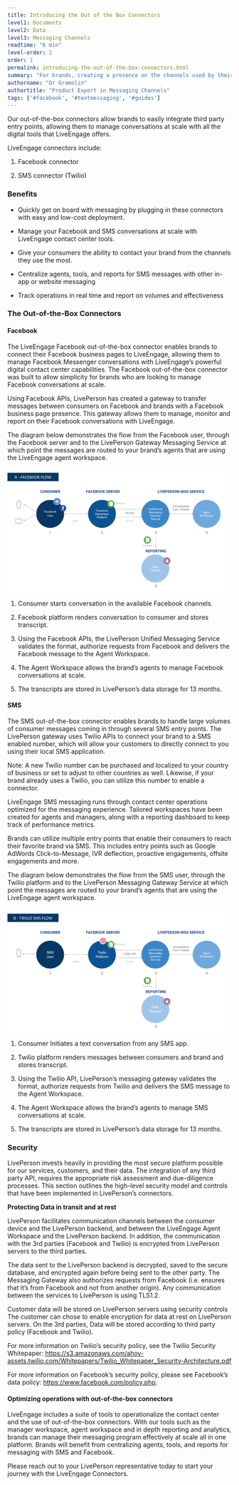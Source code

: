 ```yaml
---
title: Introducing the Out of the Box Connectors
level1: Documents
level2: Data
level3: Messaging Channels
readtime: "6 min"
level-order: 1
order: 1
permalink: introducing-the-out-of-the-box-connectors.html
summary: "For brands, creating a presence on the channels used by their consumers is key to building connections and creating prospects. "
authorname: "Or Gramolin"
authortitle: "Product Expert in Messaging Channels"
tags: ['#facebook', '#textmessaging', '#guides']
---
```


Our out-of-the-box connectors allow brands to easily integrate third party entry points, allowing them to manage conversations at scale with all the digital tools that LiveEngage offers.

LiveEngage connectors include:

1.	Facebook connector

2.	SMS connector (Twilio)

### Benefits

* Quickly get on board with messaging by plugging in these connectors with easy and low-cost deployment.

* Manage your Facebook and SMS conversations at scale with LiveEngage contact center tools.

* Give your consumers the ability to contact your brand from the channels they use the most.

* Centralize agents, tools, and reports for SMS messages with other in-app or website messaging

* Track operations in real time and report on volumes and effectiveness

### The Out-of-the-Box Connectors

#### Facebook

The LiveEngage Facebook out-of-the-box connector enables brands to connect their Facebook business pages to LiveEngage, allowing them to manage Facebook Messenger conversations with LiveEngage’s powerful digital contact center capabilities.
The Facebook out-of-the-box connector was built to allow simplicity for brands who are looking to manage Facebook conversations at scale.

Using Facebook APIs, LivePerson has created a gateway to transfer messages between consumers on Facebook and brands with a Facebook business page presence. This gateway allows them to manage, monitor and report on their Facebook conversations with LiveEngage.

The diagram below demonstrates the flow from the Facebook user, through the Facebook server and to the LivePerson Gateway Messaging Service at which point the messages are routed to your brand’s agents that are using the LiveEngage agent workspace.

![Connectors Facebook Flow](img/ConnectorsFacebookFlow.png)

1. Consumer starts conversation in the available Facebook channels.

2. Facebook platform renders conversation to consumer and stores transcript.

3. Using the Facebook APIs, the LivePerson Unified Messaging Service validates the format, authorize requests from Facebook and delivers the Facebook message to the Agent Workspace.

4. The Agent Workspace allows the brand’s agents to manage Facebook conversations at scale.

5. The transcripts are stored in LivePerson’s data storage for 13 months.

#### SMS

The SMS out-of-the-box connector enables brands to handle large volumes of consumer messages coming in through several SMS entry points. The LivePerson gateway uses Twilio APIs to connect your brand to a SMS enabled number, which will allow your customers to directly connect to you using their local SMS application.

Note: A new Twilio number can be purchased and localized to your country of business or set to adjust to other countries as well. Likewise, if your brand already uses a Twilio, you can utilize this number to enable a connector.

LiveEngage SMS messaging runs through contact center operations optimized for the messaging experience. Tailored workspaces have been created for agents and managers, along with a reporting dashboard to keep track of performance metrics.

Brands can utilize multiple entry points that enable their consumers to reach their favorite brand via SMS. This includes entry points such as Google AdWords Click-to-Message, IVR deflection, proactive engagements, offsite engagements and more.

The diagram below demonstrates the flow from the SMS user, through the Twilio platform and to the LivePerson Messaging Gateway Service at which point the messages are routed to your brand’s agents that are using the LiveEngage agent workspace.


![Connectors Twilio SMS Flow](img/ConnectorsTwilioSMS.png)

1. Consumer Initiates a text conversation from any SMS app.

2. Twilio platform renders messages between consumers and brand and stores transcript.

3. Using the Twilio API, LivePerson’s messaging gateway validates the format, authorize requests from Twilio and delivers the SMS message to the Agent Workspace.

4. The Agent Workspace allows the brand’s agents to manage SMS conversations at scale.

5. The transcripts are stored in LivePerson’s data storage for 13 months.

### Security

LivePerson invests heavily in providing the most secure platform possible for our services, customers, and their data. The integration of any third party API, requires the appropriate risk assessment and due-diligence processes. This section outlines the high-level security model and controls that have been implemented in LivePerson’s connectors.

**Protecting Data in transit and at rest**

LivePerson facilitates communication channels between the consumer device and the LivePerson backend, and between the LiveEngage Agent Workspace and the LivePerson backend. In addition, the communication with the 3rd parties (Facebook and Twilio) is encrypted from LivePerson servers to the third parties.

The data sent to the LivePerson backend is decrypted, saved to the secure database, and encrypted again before being sent to the other party. The Messaging Gateway also authorizes requests from Facebook (i.e. ensures that it’s from Facebook and not from another origin). Any communication between the services to LivePerson is using TLS1.2.

Customer data will be stored on LivePerson servers using security controls The customer can chose to enable encryption for data at rest on LivePerson servers. On the 3rd parties, Data will be stored according to third party policy (Facebook and Twilio).

For more information on Twilio’s security policy, see the Twilio Security Whitepaper: https://s3.amazonaws.com/ahoy-assets.twilio.com/Whitepapers/Twilio_Whitepaper_Security-Architecture.pdf

For more information on Facebook’s security policy, please see Facebook’s data policy: https://www.facebook.com/policy.php.


#### Optimizing operations with out-of-the-box connectors
LiveEngage includes a suite of tools to operationalize the contact center and the use of out-of-the-box connectors. With our tools such as the manager workspace, agent workspace and in depth reporting and analytics, brands can manage their messaging program effectively at scale all in one platform. Brands will benefit from centralizing agents, tools, and reports for messaging with SMS and Facebook.

Please reach out to your LivePerson representative today to start your journey with the LiveEngage Connectors.
